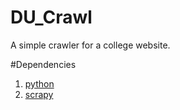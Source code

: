 # DU_Crawl
A simple crawler for a college website.

#Dependencies
1. [python](https://www.python.org/)
2. [scrapy](https://scrapy.org/)
